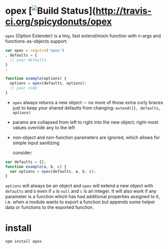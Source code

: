 opex [![Build Status](https://travis-ci.org/spicydonuts/opex.png?branch=master)](http://travis-ci.org/spicydonuts/opex
====

`opex` (Option Extender) is a tiny, fast extend/mixin function with n-args and functions-as-objects support.

```javascript
var opex = require('opex')
, defaults = {
  // your defaults
}
;

function example(options) {
  options = opex(defaults, options);
  // your code
}
```
* `opex` always returns a new object -- no more of those extra curly braces just to keep your shared defaults from changing: ```extend({}, defaults, options)```
* params are collapsed from left to right into the new object; right-most values override any to the left
* non-object and non-function parameters are ignored, which allows for simple input sanitizing

  consider:
```javascript
var defaults = {};
function example(a, b, c) {
  var options = opex(defaults, a, b, c);
}
```
  `options` will always be an object and `opex` will extend a new object with `defaults` and `b` even if `a` is `null` and `c` is an integer.  It will also work if any parameter is a function which has had additional properties assigned to it, i.e. when a module wants to export a function but appends some helper data or functions to the exported function.

# install

```
npm install opex
```
